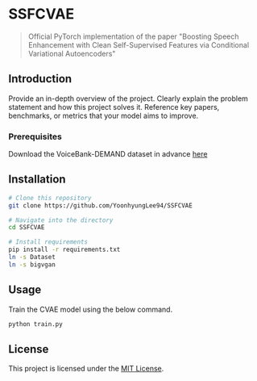 # SSFCVAE
> Official PyTorch implementation of the paper "Boosting Speech Enhancement with Clean Self-Supervised Features via Conditional Variational Autoencoders"

## Introduction
Provide an in-depth overview of the project. Clearly explain the problem statement and how this project solves it. Reference key papers, benchmarks, or metrics that your model aims to improve.

### Prerequisites
Download the VoiceBank-DEMAND dataset in advance [here](https://datashare.ed.ac.uk/handle/10283/2791)

## Installation
```bash
# Clone this repository
git clone https://github.com/YoonhyungLee94/SSFCVAE

# Navigate into the directory
cd SSFCVAE

# Install requirements
pip install -r requirements.txt
ln -s Dataset
ln -s bigvgan
```

## Usage
Train the CVAE model using the below command.

```python
python train.py
```

## License
This project is licensed under the [MIT License](LICENSE).
